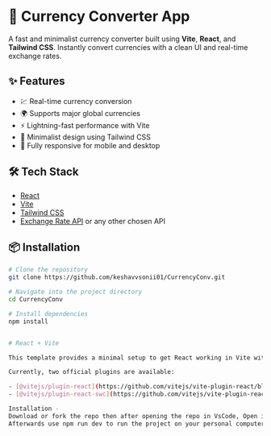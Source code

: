 # 💱 Currency Converter App

A fast and minimalist currency converter built using **Vite**, **React**, and **Tailwind CSS**. Instantly convert currencies with a clean UI and real-time exchange rates.

## ✨ Features

- 💹 Real-time currency conversion
- 🌍 Supports major global currencies
- ⚡ Lightning-fast performance with Vite
- 🎨 Minimalist design using Tailwind CSS
- 📱 Fully responsive for mobile and desktop

## 🛠️ Tech Stack

- [React](https://reactjs.org/)
- [Vite](https://vitejs.dev/)
- [Tailwind CSS](https://tailwindcss.com/)
- [Exchange Rate API](https://www.exchangerate-api.com/) or any other chosen API

## 📦 Installation

```bash
# Clone the repository
git clone https://github.com/keshavvsonii01/CurrencyConv.git

# Navigate into the project directory
cd CurrencyConv

# Install dependencies
npm install


# React + Vite

This template provides a minimal setup to get React working in Vite with HMR and some ESLint rules.

Currently, two official plugins are available:

- [@vitejs/plugin-react](https://github.com/vitejs/vite-plugin-react/blob/main/packages/plugin-react/README.md) uses [Babel](https://babeljs.io/) for Fast Refresh
- [@vitejs/plugin-react-swc](https://github.com/vitejs/vite-plugin-react-swc) uses [SWC](https://swc.rs/) for Fast Refresh

Installation - 
Download or fork the repo then after opening the repo in VsCode, Open it in integrated terminal, install the dependencies by using 'npm i'.
Afterwards use npm run dev to run the project on your personal computer.
